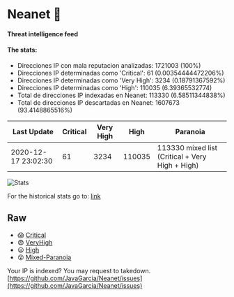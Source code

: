 # Neanet :hocho:
#### Threat intelligence feed
#### The stats:

- Direcciones IP con mala reputacion analizadas: 1721003 (100%)
- Direcciones IP determinadas como 'Critical':  61 (0.00354444472206%)
- Direcciones IP determinadas como 'Very High':  3234 (0.18791367592%)
- Direcciones IP determinadas como 'High':  110035 (6.39365532774)
- Total de direcciones IP indexadas en Neanet:  113330 (6.58511344838%)
- Total de direcciones IP descartadas en Neanet:  1607673 (93.4148865516%)

| Last Update | Critical | Very High | High | Paranoia |
| --- | --- | --- | --- | --- |
| 2020-12-17 23:02:30 | 61 | 3234 | 110035 | 113330 mixed list (Critical + Very High + High)|

![Stats](https://docs.google.com/spreadsheets/d/e/2PACX-1vSnaNMIXVabIpDJjufMlzH7poXnshF3mgd8Is1g9ytUEzVsP5my4Trn8f-xkoLLQ38xpL3HtmUexLo6/pubchart?oid=501124687&format=image)

For the historical stats go to: [link](/stats.csv)
## Raw
- :scream: [Critical](https://raw.githubusercontent.com/JavaGarcia/Neanet/master/blacklists/neanet_critical.txt)
- :fearful: [VeryHigh](https://raw.githubusercontent.com/JavaGarcia/Neanet/master/blacklists/neanet_veryHigh.txtt)
- :frowning: [High](https://raw.githubusercontent.com/JavaGarcia/Neanet/master/blacklists/neanet_high.txt)
- :dizzy_face: [Mixed-Paranoia](https://raw.githubusercontent.com/JavaGarcia/Neanet/master/blacklists/neanet_all.txt)


Your IP is indexed? You may request to takedown. [https://github.com/JavaGarcia/Neanet/issues](https://github.com/JavaGarcia/Neanet/issues)
































































































































































































































































































































































































































































































































































































































































































































































































































































































































































































































































































































































































































































































































































































































































































































































































































































































































































































































































































































































































































































































































































































































































































































































































































































































































































































































































































































































































































































































































































